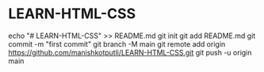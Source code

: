 # LEARN-HTML-CSS
echo "# LEARN-HTML-CSS" >> README.md
git init
git add README.md
git commit -m "first commit"
git branch -M main
git remote add origin https://github.com/manishkotputli/LEARN-HTML-CSS.git
git push -u origin main
